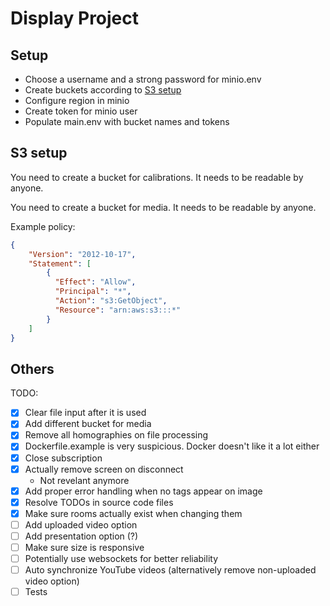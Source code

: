 # Display Project

## Setup

- Choose a username and a strong password for minio.env
- Create buckets according to [S3 setup](#s3-setup)
- Configure region in minio
- Create token for minio user
- Populate main.env with bucket names and tokens

## S3 setup

You need to create a bucket for calibrations. It needs to be readable by anyone.

You need to create a bucket for media. It needs to be readable by anyone.

Example policy:

```json
{
    "Version": "2012-10-17",
    "Statement": [
        {
          "Effect": "Allow",
          "Principal": "*",
          "Action": "s3:GetObject",
          "Resource": "arn:aws:s3:::*"
        }
    ]
}
```

## Others

TODO:

- [x] Clear file input after it is used
- [x] Add different bucket for media
- [x] Remove all homographies on file processing
- [x] Dockerfile.example is very suspicious. Docker doesn't like it a lot either
- [x] Close subscription
- [x] Actually remove screen on disconnect
  - Not revelant anymore
- [x] Add proper error handling when no tags appear on image
- [x] Resolve TODOs in source code files
- [x] Make sure rooms actually exist when changing them
- [ ] Add uploaded video option
- [ ] Add presentation option (?)
- [ ] Make sure size is responsive
- [ ] Potentially use websockets for better reliability
- [ ] Auto synchronize YouTube videos (alternatively remove non-uploaded video option)
- [ ] Tests